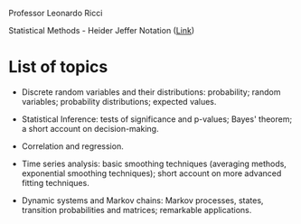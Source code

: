 Professor Leonardo Ricci

Statistical Methods - Heider Jeffer Notation
([Link](https://github.com/HeiderJeffer/Statistical-Methods/blob/main/Statistical%20Methods%20-%20Heider%20Jeffer%20Notation.pdf))

# List of topics

-   Discrete random variables and their distributions: probability;
    random variables; probability distributions; expected values.

-   Statistical Inference: tests of significance and p-values; Bayes\'
    theorem; a short account on decision-making.

-   Correlation and regression.

-   Time series analysis: basic smoothing techniques (averaging methods,
    exponential smoothing techniques); short account on more advanced
    fitting techniques.

-   Dynamic systems and Markov chains: Markov processes, states,
    transition probabilities and matrices; remarkable applications.
